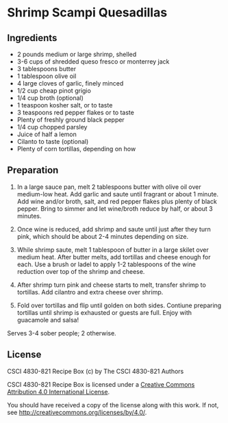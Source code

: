 # Shrimp Scampi Quesadillas

## Ingredients
*   2 pounds medium or large shrimp, shelled
*   3-6 cups of shredded queso fresco or monterrey jack
*   3 tablespoons butter
*   1 tablespoon olive oil
*   4 large cloves of garlic, finely minced
*   1/2 cup cheap pinot grigio
*   1/4 cup broth (optional)
*   1 teaspoon kosher salt, or to taste
*   3 teaspoons red pepper flakes or to taste
*   Plenty of freshly ground black pepper
*   1/4 cup chopped parsley
*   Juice of half a lemon
*   Cilanto to taste (optional)
*   Plenty of corn tortillas, depending on how  

## Preparation
1.  In a large sauce pan, melt 2 tablespoons butter with olive oil over medium-low heat. Add garlic and saute until fragrant or about     1 minute. Add wine and/or broth, salt, and red pepper flakes plus plenty of black pepper. Bring to simmer and let wine/broth          reduce by half, or about 3 minutes.

2.  Once wine is reduced, add shrimp and saute until just after they turn pink, which should be about 2-4 minutes depending on size.

3.  While shrimp saute, melt 1 tablespoon of butter in a large skilet over medium heat. After butter melts, add tortillas and cheese      enough for each. Use a brush or ladel to apply 1-2 tablespoons of the wine reduction over top of the shrimp and cheese.

4.  After shrimp turn pink and cheese starts to melt, transfer shrimp to tortillas. Add cilantro and extra cheese over shrimp.

5.  Fold over tortillas and flip until golden on both sides. Contiune preparing tortillas until shrimp is exhausted or guests are         full. Enjoy with guacamole and salsa!


Serves 3-4 sober people; 2 otherwise.

## License

CSCI 4830-821 Recipe Box (c) by The CSCI 4830-821 Authors

CSCI 4830-821 Recipe Box is licensed under a [Creative Commons Attribution 4.0
International License](http://creativecommons.org/licenses/by/4.0/).

You should have received a copy of the license along with this
work.  If not, see <http://creativecommons.org/licenses/by/4.0/>.
